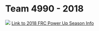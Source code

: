 # Team 4990 - 2018 
![](https://www.firstinspires.org/sites/default/files/uploads/resource_library/brand/FIRSTRobotics_iconHorz_RGB.jpg)
[Link to 2018 FRC Power Up Season Info](https://www.firstinspires.org/resource-library/frc/competition-manual-qa-system)
